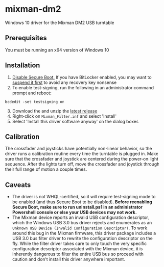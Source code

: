 # mixman-dm2
Windows 10 driver for the Mixman DM2 USB turntable
## Prerequisites
You must be running an x64 version of Windows 10
## Installation
1. [Disable Secure Boot.](https://docs.microsoft.com/en-us/windows-hardware/manufacture/desktop/disabling-secure-boot) If you have BitLocker enabled, you may want to [suspend it first](https://www.windowscentral.com/how-suspend-bitlocker-encryption-perform-system-changes-windows-10) to avoid any recovery key nonsense
2. To enable test-signing, run the following in an administrator command prompt and reboot:
  ```
  bcdedit -set testsigning on
  ```
3. Download the and unzip the [latest release](https://github.com/arseneyr/mixman-dm2/releases/latest)
4. Right-click on `Mixman_Filter.inf` and select 'Install'
5. Select 'Install this driver software anyway' on the dialog boxes

## Calibration
The crossfader and joysticks have potentially non-linear behavior, so the driver runs a calibration routine every time the turntable is plugged in. Make sure that the crossfader and joystick are centered during the power-on light sequence. After the lights turn off, move the crossfader and joystick through their full range of motion a couple times.

## Caveats
- The driver is not WHQL-certified, so it will require test-signing mode to be enabled (and thus Secure Boot to be disabled). **Before reenabling Secure Boot, make sure to run uninstall.ps1 in an administrator Powershell console or else your USB devices may not work.**
- The Mixman device reports an invalid USB configuration descriptor, which the Windows USB 3.0 bus driver rejects and enumerates as an `Unknown USB Device (Invalid Configuration Descriptor)`. To work around this bug in the Mixman firmware, this driver package includes a USB 3.0 bus filter driver to rewrite the configuration descriptor on the fly. While the filter driver takes care to only touch the very specific configuration descriptor associated with the Mixman device, it is inherently dangerous to filter the entire USB bus so proceed with caution and don't install this driver anywhere important.
